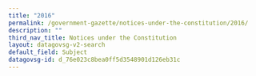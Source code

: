 ```yaml
---
title: "2016"
permalink: /government-gazette/notices-under-the-constitution/2016/
description: ""
third_nav_title: Notices under the Constitution
layout: datagovsg-v2-search
default_field: Subject
datagovsg-id: d_76e023c8bea0ff5d3548901d126eb31c
---
```


